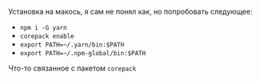 Установка на макось, я сам не понял как, но попробовать следующее:
- `npm i -G yarn`
- `corepack enable`
- `export PATH=~/.yarn/bin:$PATH`
- `export PATH=~/.npm-global/bin:$PATH`

Что-то связанное с пакетом `corepack`
